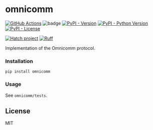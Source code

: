 # omnicomm

[![GitHub Actions](https://github.com/pikhovkin/omnicomm/actions/workflows/tests.yml/badge.svg)](https://github.com/pikhovkin/omnicomm/actions)
![badge](https://img.shields.io/endpoint?url=https://gist.githubusercontent.com/pikhovkin/c500a58a703c75a80014a92d8bf031f4/raw/covbadge.json)
[![PyPI - Version](https://img.shields.io/pypi/v/omnicomm.svg)](https://pypi.org/project/omnicomm/)
[![PyPI - Python Version](https://img.shields.io/pypi/pyversions/omnicomm.svg)](https://pypi.org/project/omnicomm/)
[![PyPI - License](https://img.shields.io/pypi/l/omnicomm.svg)](./LICENSE)

[![Hatch project](https://img.shields.io/badge/%F0%9F%A5%9A-Hatch-4051b5.svg)](https://github.com/pypa/hatch)
[![Ruff](https://img.shields.io/endpoint?url=https://raw.githubusercontent.com/astral-sh/ruff/main/assets/badge/v2.json)](https://github.com/astral-sh/ruff)

Implementation of the Omnicomm protocol.

### Installation

```console
pip install omnicomm
```

### Usage

See `omnicomm/tests`.

## License

MIT
